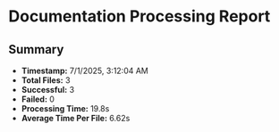 # Documentation Processing Report

## Summary
- **Timestamp:** 7/1/2025, 3:12:04 AM
- **Total Files:** 3
- **Successful:** 3
- **Failed:** 0
- **Processing Time:** 19.8s
- **Average Time Per File:** 6.62s


